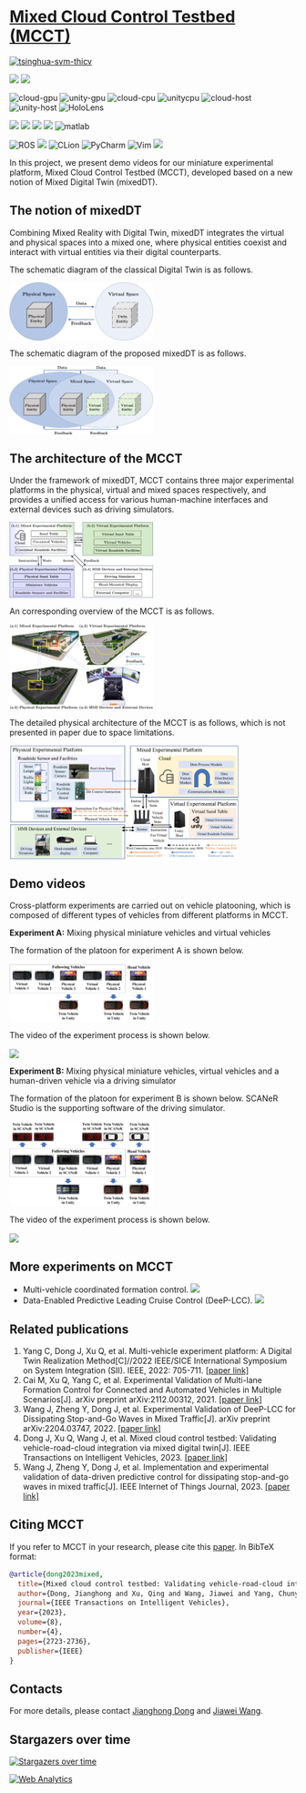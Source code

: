 
# <a href="https://dongjh20.github.io/MCCT" target="_blank">Mixed Cloud Control Testbed (MCCT)</a> 

<!--课题组网站链接-->
[![tsinghua-svm-thicv](https://img.shields.io/badge/Tsinghua_University-THICV-brightgreen)](https://www.labxing.com/thicv)

<!---用到的系统-->
<a><img src="https://img.shields.io/badge/Windows-0078D6?style=for-the-badge&logo=windows&logoColor=white"></a>
<a><img src="https://img.shields.io/badge/Ubuntu-E95420?style=for-the-badge&logo=ubuntu&logoColor=white"></a>

<!--硬件条件-->
![cloud-gpu](https://img.shields.io/badge/NVIDIA-RTX3090-76B900?style=for-the-badge&logo=nvidia&logoColor=white)
![unity-gpu](https://img.shields.io/badge/NVIDIA-RTX2080_SUPER-76B900?style=for-the-badge&logo=nvidia&logoColor=white)
![cloud-cpu](https://img.shields.io/badge/Intel-Xeon(R)_Gold_5220R_@2.20GHz-0071C5?style=for-the-badge&logo=intel&logoColor=white)
![unitycpu](https://img.shields.io/badge/Intel-CORE_I7_10700K_@3.80GHz-0071C5?style=for-the-badge&logo=intel&logoColor=white)
![cloud-host](https://img.shields.io/badge/Ubuntu-DELL_Precision_7920-0078D6?style=for-the-badge&logo=ubuntu&logoColor=white)
![unity-host](https://img.shields.io/badge/Windows-Lenovo_ThinkStation_P340-0078D6?style=for-the-badge&logo=windows&logoColor=white)
![HoloLens](https://img.shields.io/badge/Microsoft-HoloLens-258ffa?style=for-the-badge&logo=microsoft&logoColor=white)

<!--用到的语言-->
<a><img src="https://img.shields.io/badge/Python-14354C?style=for-the-badge&logo=python&logoColor=white"></a>
<a><img src="https://img.shields.io/badge/C%2B%2B-00599C?style=for-the-badge&logo=c%2B%2B&logoColor=white"></a>
<a><img src="https://img.shields.io/badge/C%23-239120?style=for-the-badge&logo=c-sharp&logoColor=white"></a>
<a><img src="https://img.shields.io/badge/Java-ED8B00?style=for-the-badge&logo=java&logoColor=white"></a>
![matlab](https://img.shields.io/badge/MATLAB-258ffa?style=for-the-badge&logo=matlab&logoColor=white)

<!--用到的软件-->
![ROS](https://img.shields.io/badge/ros-%230A0FF9.svg?style=for-the-badge&logo=ros&logoColor=white)
<a><img src="https://img.shields.io/badge/Unity-100000?style=for-the-badge&logo=unity&logoColor=white"></a>
![CLion](https://img.shields.io/badge/CLion-black?style=for-the-badge&logo=clion&logoColor=white)
![PyCharm](https://img.shields.io/badge/pycharm-143?style=for-the-badge&logo=pycharm&logoColor=black&color=black&labelColor=green)
![Vim](https://img.shields.io/badge/VIM-%2311AB00.svg?style=for-the-badge&logo=vim&logoColor=white)
![](https://img.shields.io/badge/SCANeR_Studio-FA7343?style=for-the-badge)



In this project, we present demo videos for our miniature experimental platform, Mixed Cloud Control Testbed (MCCT), developed based on a new notion of Mixed Digital Twin (mixedDT). 

## The notion of mixedDT
Combining Mixed Reality with Digital Twin, mixedDT integrates the virtual and physical spaces into a mixed one, where physical entities coexist and interact with virtual entities via their digital counterparts. 

The schematic diagram of the classical Digital Twin is as follows.

<img src="resources/dt-architecture.jpg" align="center" width="50%"/>

The schematic diagram of the proposed mixedDT is as follows.

<img src="resources/mdt-architecture.jpg" align="center" width="50%"/>

## The architecture of the MCCT

Under the framework of mixedDT, MCCT contains three major experimental platforms in the physical, virtual and mixed spaces respectively, and provides a unified access for various human-machine interfaces and external devices such as driving simulators.

<img src="resources/MCCT-architecture.jpg" align="center" width="50%"/>

An corresponding overview of the MCCT is as follows.

<img src="resources/MCCT-overview.png" align="center" width="50%"/>

The detailed physical architecture of the MCCT is as follows, which is not presented in paper due to space limitations.

<img src="resources/MCCT-framework.png" align="center" width="80%"/>

## Demo videos
Cross-platform experiments are carried out on vehicle platooning, which is composed of different types of vehicles from different platforms in MCCT.

**Experiment A:** Mixing physical miniature vehicles and virtual vehicles

The formation of the platoon for experiment A is shown below.

<img src="resources/formation-experiment-A.jpg" align="center" width="50%"/>

The video of the experiment process is shown below.

<img src="resources/experiment-A-V2.gif" align="center" width="100%"/>

**Experiment B:** Mixing physical miniature vehicles, virtual vehicles and a human-driven vehicle via a driving simulator

The formation of the platoon for experiment B is shown below. SCANeR Studio is the supporting software of the driving simulator. 

<img src="resources/formation-experiment-B.jpg" align="center" width="50%"/>

The video of the experiment process is shown below.

<img src="resources/experiment-B.gif" align="center" width="100%"/>

<!--还没放上去，先不放
More longer videos can be found on [![](https://img.shields.io/badge/YouTube-SICity-FF0000?style=logo=youtube&logoColor=white)](https://github.com/cmc623/Formation-control-experiments).
-->

## More experiments on MCCT
- Multi-vehicle coordinated formation control. [![](https://img.shields.io/badge/GitHub-Formation_control-green?style=logo=github&logoColor=white)](https://github.com/cmc623/Formation-control-experiments)
- Data-Enabled Predictive Leading Cruise Control (DeeP-LCC). [![](https://img.shields.io/badge/GitHub-DeeP_LCC-green?style=logo=github&logoColor=white)](https://github.com/soc-ucsd/DeeP-LCC)

## Related publications
1. Yang C, Dong J, Xu Q, et al. Multi-vehicle experiment platform: A Digital Twin Realization Method[C]//2022 IEEE/SICE International Symposium on System Integration (SII). IEEE, 2022: 705-711. <a href="https://www.researchgate.net/publication/359072029_Multi-vehicle_experiment_platform_A_Digital_Twin_Realization_Method" target="_blank">[paper link]</a>
2. Cai M, Xu Q, Yang C, et al. Experimental Validation of Multi-lane Formation Control for Connected and Automated Vehicles in Multiple Scenarios[J]. arXiv preprint arXiv:2112.00312, 2021. <a href="https://www.researchgate.net/publication/356711150_Experimental_Validation_of_Multi-lane_Formation_Control_for_Connected_and_Automated_Vehicles_in_Multiple_Scenarios" target="_blank">[paper link]</a>
3. Wang J, Zheng Y, Dong J, et al. Experimental Validation of DeeP-LCC for Dissipating Stop-and-Go Waves in Mixed Traffic[J]. arXiv preprint arXiv:2204.03747, 2022. <a href="https://arxiv.org/abs/2204.03747" target="_blank">[paper link]</a>
4. Dong J, Xu Q, Wang J, et al. Mixed cloud control testbed: Validating vehicle-road-cloud integration via mixed digital twin[J]. IEEE Transactions on Intelligent Vehicles, 2023. <a href="https://arxiv.org/abs/2212.02007" target="_blank">[paper link]</a>
5. Wang J, Zheng Y, Dong J, et al. Implementation and experimental validation of data-driven predictive control for dissipating stop-and-go waves in mixed traffic[J]. IEEE Internet of Things Journal, 2023. <a href="https://ieeexplore.ieee.org/document/10210648" target="_blank">[paper link]</a>
## Citing MCCT
If you refer to MCCT in your research, please cite this <a href="https://arxiv.org/abs/2212.02007" target="_blank">paper</a>. In BibTeX format:

```bibtex
@article{dong2023mixed,
  title={Mixed cloud control testbed: Validating vehicle-road-cloud integration via mixed digital twin},
  author={Dong, Jianghong and Xu, Qing and Wang, Jiawei and Yang, Chunying and Cai, Mengchi and Chen, Chaoyi and Liu, Yu and Wang, Jianqiang and Li, Keqiang},
  journal={IEEE Transactions on Intelligent Vehicles},
  year={2023},
  volume={8},
  number={4},
  pages={2723-2736},
  publisher={IEEE}
}
```

## Contacts
For more details, please contact <a href="https://scholar.google.com/citations?user=ncDpC9gAAAAJ&hl=en" target="_blank">Jianghong Dong</a> and <a href="https://wjiawei.com" target="_blank">Jiawei Wang</a>.

## Stargazers over time
[![Stargazers over time](https://starchart.cc/dongjh20/MCCT.svg)](https://starchart.cc/dongjh20/MCCT)

<!-- Default Statcounter code for MCCT
https://dongjh20.github.io/MCCT/ -->
<script type="text/javascript">
var sc_project=13046661; 
var sc_invisible=0; 
var sc_security="5dc98174"; 
var scJsHost = "https://";
document.write("<sc"+"ript type='text/javascript' src='" +
scJsHost+
"statcounter.com/counter/counter.js'></"+"script>");
</script>
<noscript><div class="statcounter"><a title="Web Analytics"
href="https://statcounter.com/" target="_blank"><img
class="statcounter"
src="https://c.statcounter.com/13046661/0/5dc98174/0/"
alt="Web Analytics"
referrerPolicy="no-referrer-when-downgrade"></a></div></noscript>
<!-- End of Statcounter Code -->
